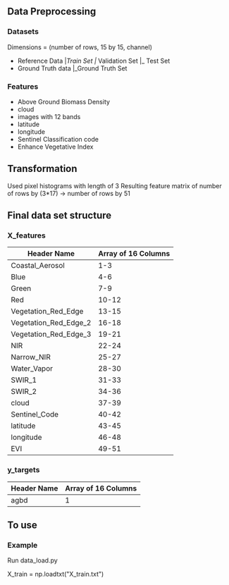 ## Data Preprocessing 

### Datasets
Dimensions = (number of rows, 15 by 15, channel)
- Reference Data
    |_Train Set
    |_ Validation Set
    |_ Test Set
- Ground Truth data
    |_Ground Truth Set

### Features
- Above Ground Biomass Density
- cloud
- images with 12 bands 
- latitude 
- longitude
- Sentinel Classification code 
- Enhance Vegetative Index

## Transformation
Used pixel histograms with length of 3
Resulting feature matrix of number of rows by (3*17) -> number of rows by 51

## Final data set structure

### X_features

| Header Name             | Array of 16 Columns |
|-------------------------|---------------------|
| Coastal_Aerosol         | 1-3                 |
| Blue                    | 4-6                 |
| Green                   | 7-9                 |
| Red                     | 10-12               |
| Vegetation_Red_Edge     | 13-15               |
| Vegetation_Red_Edge_2   | 16-18               |
| Vegetation_Red_Edge_3   | 19-21               |
| NIR                     | 22-24               |
| Narrow_NIR              | 25-27               |
| Water_Vapor             | 28-30               |
| SWIR_1                  | 31-33               |
| SWIR_2                  | 34-36               |
| cloud                   | 37-39               |
| Sentinel_Code           | 40-42               |
| latitude                | 43-45               |
| longitude               | 46-48               |
| EVI                     | 49-51               |

### y_targets
| Header Name             | Array of 16 Columns |
|-------------------------|---------------------|
| agbd                    | 1                   |

## To use

### Example
Run data_load.py

X_train = np.loadtxt("X_train.txt")
